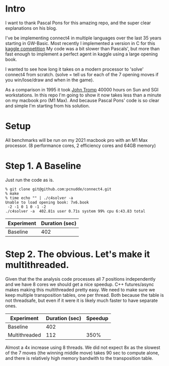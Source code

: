 # Intro
I want to thank Pascal Pons for this amazing repo, and the super clear explanations on his blog. 

I've be implementing connect4 in multiple languages over the last 35 years starting in GW-Basic. Most recently I implemented a version in C for this [kaggle competition](https://www.kaggle.com/competitions/connectx/overview) 
My code was a bit slower than Pascals', but more than fast enough to implement a perfect agent in kaggle using a large opening book. 

I wanted to see how long it takes on a modern processor to 'solve' connect4 from scratch. (solve = tell us for each of the 7 opening moves if you win/lose/draw and when in the game). 

As a comparison in 1995 it took [John Tromp](https://tromp.github.io/c4/c4.htm) 40000 hours on Sun and SGI workstations. In this repo I'm going to show it now takes less than a minute on my macbook pro (M1 Max). And because Pascal Pons' code is so clear and simple I'm starting from his solution.

# Setup
All benchmarks will be run on my 2021 macbook pro with an M1 Max processor. (8 performance cores, 2 efficiency cores and 64GB memory)

# Step 1. A Baseline
Just run the code as is.

```
% git clone git@github.com:pcnudde/connect4.git
% make
% time echo "" | ./c4solver -a
Unable to load opening book: 7x6.book
 -2 -1 0 1 0 -1 -2
./c4solver -a  402.81s user 0.71s system 99% cpu 6:43.83 total
```

| Experiment | Duration (sec) |
| --- | --- |
| Baseline | 402 |

# Step 2. The obvious. Let's make it multithreaded.
Given that the the analysis code processes all 7 positions independently and we have 8 cores we should get a nice speedup.
C++ futures/async makes making this multithreaded pretty easy.
We need to make sure we keep multiple transposition tables, one per thread. Both because the table is not threadsafe, but even if it were it is likely much faster to have separate ones.


| Experiment | Duration (sec) | Speedup
| --- | --- | --- |
| Baseline | 402 | | 
| Multithreaded | 112 | 350% |

Almost a 4x increase using 8 threads. We did not expect 8x as the slowest of the 7 moves (the winning middle move) takes 90 sec to compute alone, and there is relatively high memory bandwith to the transposition table.


 




